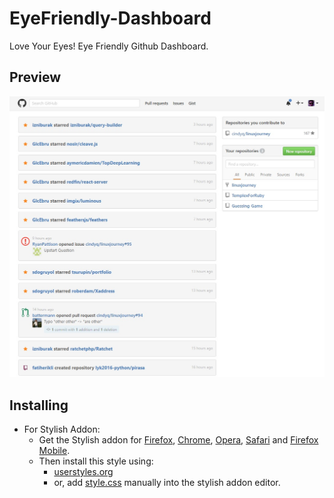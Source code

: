 # EyeFriendly-Dashboard

Love Your Eyes! Eye Friendly Github Dashboard.

## Preview
![](./assets/ss.jpg)

## Installing

* For Stylish Addon:
  * Get the Stylish addon for [Firefox](https://addons.mozilla.org/en-US/firefox/addon/2108/), [Chrome](https://chrome.google.com/extensions/detail/fjnbnpbmkenffdnngjfgmeleoegfcffe), [Opera](https://addons.opera.com/en/extensions/details/stylish/), [Safari](http://sobolev.us/stylish/) and [Firefox Mobile](https://addons.mozilla.org/en-US/firefox/addon/2108/).
  * Then install this style using:
    * [userstyles.org](http://userstyles.org/styles/131357)
    *  or, add [style.css](https://raw.githubusercontent.com/uCibar/EyeFriendly-Dashboard/master/style.css) manually into the stylish addon editor.
